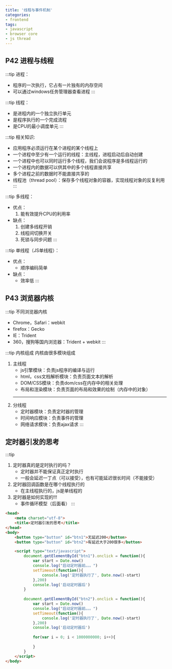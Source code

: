 ```yaml
---
title: '线程与事件机制'
categories:
- frontend
tags:
- javascript
- browser core
- js thread
---
```


## P42 进程与线程
:::tip 进程：
* 程序的一次执行，它占有一片独有的内存空间
* 可以通过windows任务管理器查看进程
:::

:::tip 线程：
* 是进程内的一个独立执行单元
* 是程序执行的一个完成流程
* 是CPU的最小调度单元
:::

:::tip 相关知识:
* 应用程序必须运行在某个进程的某个线程上
* 一个进程中至少有一个运行的线程：主线程，进程启动后自动创建
* 一个进程中也可以同时运行多个线程，我们会说程序是多线程运行的
* 一个进程内的数据可以供其中的多个线程直接共享
* 多个进程之前的数据时不能直接共享的
* 线程池（thread pool）：保存多个线程对象的容器，实现线程对象的反复利用
:::

:::tip 多线程：
* 优点：
    1. 能有效提升CPU的利用率
* 缺点：
    1. 创建多线程开销
    2. 线程间切换开关
    3. 死锁与同步问题
:::

:::tip 单线程（JS单线程）：
* 优点：
    * 顺序编码简单
* 缺点：
    * 效率低
:::

## P43 浏览器内核
:::tip 不同浏览器内核
* Chrome，Safari：webkit
* firefox：Gecko
* IE：Trident
* 360，搜狗等国内浏览器：Trident + webkit
:::

:::tip 内核组成
内核由很多模块组成
1. 主线程
    * js引擎模块：负责js程序的编译与运行
	* html，css文档解析模块：负责页面文本的解析
	* DOM/CSS模块：负责dom/css在内存中的相关处理
	* 布局和渲染模块：负责页面的布局和效果的绘制（内存中的对象）
	* ******
2. 分线程
    * 定时器模块：负责定时器的管理
	* 时间响应模块：负责事件的管理
    * 网络请求模块：负责ajax请求
:::

## 定时器引发的思考
:::tip
1. 定时器真的是定时执行的吗？
    * 定时器并不能保证真正定时执行
    * 一般会延迟一丁点（可以接受），也有可能延迟很长时间（不能接受）
2. 定时器回调函数是在哪个线程执行的
    * 在主线程执行的，js是单线程的
3. 定时器是如何实现的!!!
    * 事件循环模型（后面看）
:::
```html
<head>
    <meta charset="utf-8">
    <title>定时器引发的思考</title>
</head>
<body>
    <button type="button" id="btn1">无延迟200</button>
    <button type="button" id="btn2">有延迟大于200很多</button>

    <script type="text/javascript">
        document.getElementById("btn1").onclick = function(){
            var start = Date.now()
            console.log("启动定时器前。。。")
            setTimeout(function(){
                console.log('定时器执行了', Date.now()-start)
            },200)
            console.log('启动定时器后')
        }
        
        document.getElementById("btn2").onclick = function(){
            var start = Date.now()
            console.log("启动定时器前。。。")
            setTimeout(function(){
                console.log('定时器执行了', Date.now()-start)
            },200)
            console.log('启动定时器后')
            
            for(var i = 0; i < 1000000000; i++){
            
            }
        }
    </script>
</body>
```

